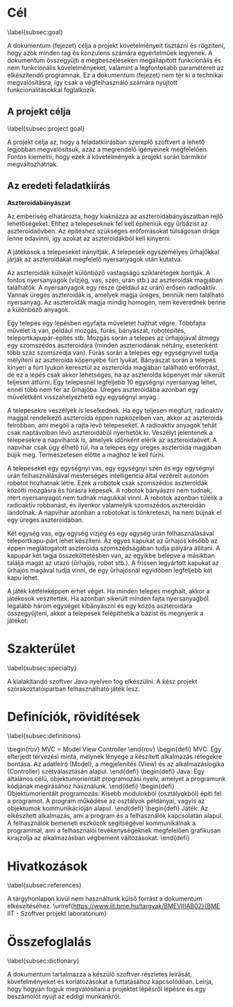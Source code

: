 # Cél
\label{subsec:goal}

A dokumentum (fejezet) célja a projekt követelményeit tisztázni és rögzíteni, hogy azok minden tag és konzulens számára egyértelműek legyenek. A dokumentum összegyűjti a megbeszéléseken megállapított funkcionális és nem funkcionális kövelelményeket, valamint a legfontosabb paramétereit az elkészítendő programnak. Ez a dokumentum (fejezet) nem tér ki a technikai megvalósításra, így csak a végfelhasználó számára nyújtott funkcionalitásokkal foglalkozik.

## A projekt célja
\label{subsec:project goal}

A projekt célja az, hogy a feladatkiírásban szereplő szoftvert a lehető legjobban megvalósítsuk, azaz a megrendelő igényeinek megfelelően. Fontos kiemelni, hogy ezek a követelmények a projekt során bármikor megváltozhatnak.

## Az eredeti feladatkiírás

**Aszteroidabányászat**

Az emberiség elhatározta, hogy kiaknázza az aszteroidabányászatban rejlő lehetőségeket. Ehhez a telepeseknek fel kell építeniük egy űrbázist az aszteroidaövben. Az építéshez szükséges erőforrásokat túlságosan drága lenne odavinni, így azokat az aszteroidákból kell kinyerni.

A játékosok a telepeseket irányítják. A telepesek egyszemélyes űrhajókkal járják az aszteroidákat megfelelő nyersanyagok után kutatva.

Az aszteroidák külsejét különböző vastagságú sziklarétegek borítják. A fontos nyersanyagok (vízjég, vas, szén, urán stb.) az aszteroidák magjában találhatók. A nyersanyagok egy része (például az urán) erősen radioaktív. Vannak üreges aszteroidák is, amelyek magja üreges, bennük nem található nyersanyag. Az aszteroidák magja mindig homogén, nem keverednek benne a különböző anyagok.

Egy telepes egy lépésben egyfajta műveletet hajthat végre. Többfajta művelet is van, például mozgás, fúrás, bányászat, robotépítés, teleportkapupár-építés stb. Mozgás során a telepes az űrhajójával átmegy egy szomszédos aszteroidára (minden aszteriodának néhány, esetenként több száz szomszédja van). Fúrás során a telepes egy egységnyivel tudja mélyíteni az aszteroida köpenyébe fúrt lyukat. Bányászat során a telepes kinyeri a fúrt lyukon keresztül az aszteroida magjában található erőforrást, de ez a lépés csak akkor lehetséges, ha az aszteroida köpenyét már sikerült teljesen átfúrni. Egy telepesnél legfeljebb 10 egységnyi nyersanyag lehet, ennél több nem fér az űrhajóba. Üreges aszteroidába azonban egy műveletként visszahelyezhető egy egységnyi anyag.

A telepesekre veszélyek is leselkednek. Ha egy teljesen megfúrt, radioaktív maggal rendelkező aszteroida éppen napközelben van, akkor az aszteroida felrobban, ami megöli a rajta levő telepeseket. A radioaktív anyagok tehát csak naptávolban lévő aszteroidából nyerhetők ki. Veszélyt jelentenek a telepesekre a napviharok is, amelyek időnként elérik az aszteroidaövet. A napvihar csak úgy élhető túl, ha a telepes egy üreges aszteroida magjában bújik meg. Természetesen előtte a maghoz le kell fúrni.

A telepeseket egy egységnyi vas, egy egységnyi szén és egy egységnyi urán felhasználásával mesterséges intelligencia által vezérelt autonóm robotot hozhatnak létre. Ezek a robotok csak szomszédos aszteroidák közötti mozgásra és fúrásra képesek. A robotok bányászni nem tudnak, mert nyersanyagot nem tudnak magukkal vinni. A robotok azonban túlélik a radioaktív robbanást, és ilyenkor valamelyik szomszédos aszteroidán landolnak. A napvihar azonban a robotokat is tönkreteszi, ha nem bújnak el egy üreges aszteroidában.

Két egység vas, egy egység vízjég és egy egység urán felhasználásával teleportkapu-párt lehet készíteni. Az egyes kapukat az űrhajós később az éppen meglátogatott aszteroida szomszédságában tudja pályára állítani. A kapupár két tagja összeköttetésben van, az egyikbe belépve a másikban találja magát az utazó (űrhajós, robot stb.). A frissen legyártott kapukat az űrhajós magával tudja vinni,  de egy űrhajósnál egyidőben legfeljebb két kapu lehet.

A játék kétféleképpen érhet véget. Ha minden telepes meghalt, akkor a játékosok veszítettek. Ha azonban sikerült minden fajta nyersanyagból legalább három egységet kibányászni és egy közös aszteroidára összegyűjteni, akkor a telepesek felépíthetik a bázist és megnyerik a játékot.

# Szakterület
\label{subsec:specialty}

A kialakítandó szoftver Java nyelven fog elkészülni. A kész projekt szórakoztatóiparban felhasználható játék lesz. 

# Definíciók, rövidítések
\label{subsec:definitions}

\begin{rov}
    	MVC = Model View Controller 
\end{rov}
\begin{defi} 
	MVC:  Egy elterjedt tervezési minta, melynek lényege a készített alkalmazás rétegekre bontása. Az adatleíró (Model), a megjelenítés (View) és az alkalmazáslogika (Controller) szétválasztásán alapul. 
\end{defi}
\begin{defi} 
	Java: Egy általános célú, objektumorientált programozási nyelv, amelyet a programunk kódjának megírásához használunk. 
\end{defi}
\begin{defi} 
	Objektumorientált programozás: Kisebb modulokból (osztályokból) építi fel a programot. A program működése az osztályok példányai, vagyis az objektumok kommunikációján alapul. 
\end{defi}
\begin{defi} 
	Játék: Az elkészített alkalmazás, ami a program és a felhasználók kapcsolatán alapul. A felhasználók bemeneti eszközök segítségével kommunikálnak a programmal, ami a felhasználói tevékenységeknek megfelelően grafikusan kirajzolja az alkalmazásban végbement változásokat. 
\end{defi}


# Hivatkozások
\label{subsec:references}

A tárgyhonlapon kívül nem használtunk külső forrást a dokumentum elkészítéséhez.
	\urlref{https://www.iit.bme.hu/targyak/BMEVIIIAB02}{BME IIT - Szoftver projekt laboratórium}

# Összefoglalás
\label{subsec:dictionary}

A dokumentum tartalmazza a készülő szoftver részletes leírását, követelményeket és korlátozásokat a futtatásához kapcsolódóan. Leírja, hogy hogyan fogjuk megvalósítani a projektet lépésről lépésre és egy beszámolót nyújt az eddigi munkánkról.

